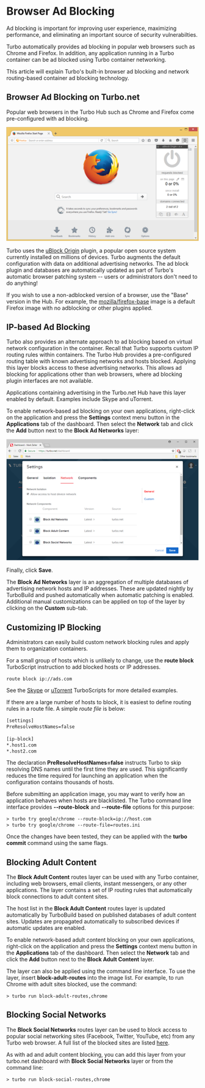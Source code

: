 # Browser Ad Blocking

Ad blocking is important for improving user experience, maximizing performance, and eliminating an important source of security vulnerabilties.

Turbo automatically provides ad blocking in popular web browsers such as Chrome and Firefox. In addition, any application running in a Turbo container can be ad blocked using Turbo container networking.

This article will explain Turbo's built-in browser ad blocking and network routing-based container ad blocking technology.

## Browser Ad Blocking on Turbo.net

Popular web browsers in the Turbo Hub such as Chrome and Firefox come pre-configured with ad blocking.

![Studio ad blocking](/images/adblock1.png)

Turbo uses the [uBlock Origin](https://github.com/gorhill/uBlock) plugin, a popular open source system currently installed on millions of devices. Turbo augments the default configuration with data on additional advertising networks. The ad block plugin and databases are automatically updated as part of Turbo's automatic browser patching system -- users or administrators don't need to do anything!

If you wish to use a non-adblocked version of a browser, use the "Base" version in the Hub. For example, the [mozilla/firefox-base](https://app.turbo.net/hub/mozilla/firefox-base) image is a default Firefox image with no adblocking or other plugins applied.

## IP-based Ad Blocking

Turbo also provides an alternate approach to ad blocking based on virtual network configuration in the container. Recall that Turbo supports custom IP routing rules within containers. The Turbo Hub provides a pre-configured routing table with known advertising networks and hosts blocked. Applying this layer blocks access to these advertising networks. This allows ad blocking for applications other than web browsers, where ad blocking plugin interfaces are not available.

Applications containing advertising in the Turbo.net Hub have this layer enabled by default. Examples include Skype and uTorrent.

To enable network-based ad blocking on your own applications, right-click on the application and press the **Settings** context menu button in the **Applications** tab of the dashboard. Then select the **Network** tab and click the **Add** button next to the **Block Ad Networks** layer:

![Studio ad blocking networking components](/images/adblock2.png)

Finally, click **Save**.

The **Block Ad Networks** layer is an aggregation of multiple databases of advertising network hosts and IP addresses. These are updated nightly by TurboBuild and pushed automatically when automatic patching is enabled. Additional manual customizations can be applied on top of the layer by clicking on the **Custom** sub-tab.

## Customizing IP Blocking

Administrators can easily build custom network blocking rules and apply them to organization containers.

For a small group of hosts which is unlikely to change, use the **route block** TurboScript instruction to add blocked hosts or IP addresses.

```
route block ip://ads.com
```

See the [Skype](https://github.com/turboapps/turbome/blob/master/skype/turbo.me) or [uTorrent](https://github.com/turboapps/turbome/blob/master/skype/turbo.me) TurboScripts for more detailed examples.

If there are a large number of hosts to block, it is easiest to define routing rules in a route file. A simple _route file_ is below:

```
[settings]
PreResolveHostNames=false

[ip-block]
*.host1.com
*.host2.com
```

The declaration **PreResolveHostNames=false** instructs Turbo to skip resolving DNS names until the first time they are used. This significantly reduces the time required for launching an application when the configuration contains thousands of hosts.

Before submitting an application image, you may want to verify how an application behaves when hosts are blacklisted. The Turbo command line interface provides **--route-block** and **--route-file** options for this purpose:

```
> turbo try google/chrome --route-block=ip://host.com
> turbo try google/chrome --route-file=routes.ini
```

Once the changes have been tested, they can be applied with the **turbo commit** command using the same flags.

## Blocking Adult Content

The **Block Adult Content** routes layer can be used with any Turbo container, including web browsers, email clients, instant messengers, or any other applications. The layer contains a set of IP routing rules that automatically block connections to adult content sites.

The host list in the **Block Adult Content** routes layer is updated automatically by TurboBuild based on published databases of adult content sites. Updates are propagated automatically to subscribed devices if automatic updates are enabled.

To enable network-based adult content blocking on your own applications, right-click on the application and press the **Settings** context menu button in the **Applications** tab of the dashboard. Then select the **Network** tab and click the **Add** button next to the **Block Adult Content** layer.

The layer can also be applied using the command line interface. To use the layer, insert **block-adult-routes** into the image list. For example, to run Chrome with adult sites blocked, use the command:

```
> turbo run block-adult-routes,chrome
```

## Blocking Social Networks

The **Block Social Networks** routes layer can be used to block access to popular social networking sites (Facebook, Twitter, YouTube, etc) from any Turbo web browser. A full list of the blocked sites are listed [here](https://raw.githubusercontent.com/turboapps/turbome/master/turbobrowsers/block-ad-routes/social-networks/routes.txt).

As with ad and adult content blocking, you can add this layer from your turbo.net dashboard with **Block Social Networks** layer or from the command line:

```
> turbo run block-social-routes,chrome
```
